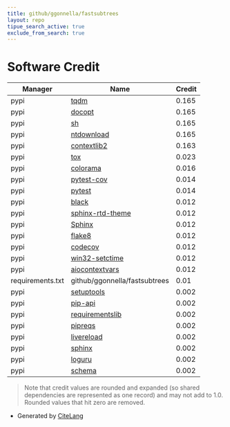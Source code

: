 ```yaml
---
title: github/ggonnella/fastsubtrees
layout: repo
tipue_search_active: true
exclude_from_search: true
---
```

# Software Credit

|Manager|Name|Credit|
|-------|----|------|
|pypi|[tqdm](https://tqdm.github.io)|0.165|
|pypi|[docopt](http://docopt.org)|0.165|
|pypi|[sh](https://github.com/amoffat/sh)|0.165|
|pypi|[ntdownload](https://github.com/ggonnella/fastsubtrees/tree/main/ntdowload)|0.165|
|pypi|[contextlib2](https://pypi.org/project/contextlib2)|0.163|
|pypi|[tox](https://tox.readthedocs.io)|0.023|
|pypi|[colorama](https://pypi.org/project/colorama)|0.016|
|pypi|[pytest-cov](https://github.com/pytest-dev/pytest-cov)|0.014|
|pypi|[pytest](https://docs.pytest.org/en/latest/)|0.014|
|pypi|[black](https://black.readthedocs.io/en/stable/)|0.012|
|pypi|[sphinx-rtd-theme](https://github.com/readthedocs/sphinx_rtd_theme)|0.012|
|pypi|[Sphinx](https://www.sphinx-doc.org/)|0.012|
|pypi|[flake8](https://pypi.org/project/flake8)|0.012|
|pypi|[codecov](https://pypi.org/project/codecov)|0.012|
|pypi|[win32-setctime](https://pypi.org/project/win32-setctime)|0.012|
|pypi|[aiocontextvars](https://pypi.org/project/aiocontextvars)|0.012|
|requirements.txt|github/ggonnella/fastsubtrees|0.01|
|pypi|[setuptools](https://pypi.org/project/setuptools)|0.002|
|pypi|[pip-api](https://pypi.org/project/pip-api)|0.002|
|pypi|[requirementslib](https://pypi.org/project/requirementslib)|0.002|
|pypi|[pipreqs](https://pypi.org/project/pipreqs)|0.002|
|pypi|[livereload](https://pypi.org/project/livereload)|0.002|
|pypi|[sphinx](https://pypi.org/project/sphinx)|0.002|
|pypi|[loguru](https://github.com/Delgan/loguru)|0.002|
|pypi|[schema](https://github.com/keleshev/schema)|0.002|


> Note that credit values are rounded and expanded (so shared dependencies are represented as one record) and may not add to 1.0. Rounded values that hit zero are removed.


- Generated by [CiteLang](https://github.com/vsoch/citelang)
